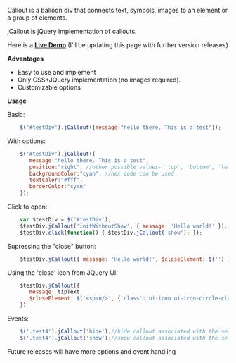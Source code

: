 Callout is a balloon div that connects text, symbols, images to an element or a group of elements.

jCallout is jQuery implementation of callouts.

Here is a **[Live Demo](http://jsfiddle.net/anupamsm/zdbpj/5/embedded/result/)** (I'll be updating this page with further version releases)

**Advantages**
* Easy to use and implement
* Only CSS+JQuery implementation (no images required).
* Customizable options

**Usage**

Basic:

```javascript
    $('#testDiv').jCallout({message:"hello there. This is a test"});
```

With options:

```javascript
    $('#testDiv').jCallout({
       message:"hello there. This is a test",
       position:"right", //other possible values- 'top', 'bottom', 'left'
       backgroundColor:"cyan", //hex code can be used
       textColor:"#fff",
       borderColor:"cyan"
    });
```

Click to open:

```javascript
    var $testDiv = $('#testDiv');
    $testDiv.jCallout('initWithoutShow', { message: 'Hello world!' });
    $testDiv.click(function() { $testDiv.jCallout('show'); });
```

Supressing the "close" button:

```javascript
    $testDiv.jCallout({ message: 'Hello world!', $closeElement: $('') });
```

Using the 'close' icon from JQuery UI:

```javascript
    $testDiv.jCallout({
       message: tipText,
       $closeElement: $('<span/>', {'class':'ui-icon ui-icon-circle-close','style':'float: right'})
    })
```

Events:

```javascript
    $('.test4').jCallout('hide');//hide callout associated with the selected element(s)
    $('.test4').jCallout('show');//show callout associated with the selected element(s)
```

Future releases will have more options and event handling 